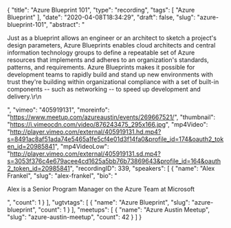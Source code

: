 {
  "title": "Azure Blueprint 101",
  "type": "recording",
  "tags": [
    "Azure Blueprint"
  ],
  "date": "2020-04-08T18:34:29",
  "draft": false,
  "slug": "azure-blueprint-101",
  "abstract": "<p>Just as a blueprint allows an engineer or an architect to sketch a project's design parameters, Azure Blueprints enables cloud architects and central information technology groups to define a repeatable set of Azure resources that implements and adheres to an organization's standards, patterns, and requirements. Azure Blueprints makes it possible for development teams to rapidly build and stand up new environments with trust they're building within organizational compliance with a set of built-in components -- such as networking -- to speed up development and delivery.\r\n</p>",
  "vimeo": "405919131",
  "moreinfo": "https://www.meetup.com/azureaustin/events/269667521/",
  "thumbnail": "https://i.vimeocdn.com/video/876243475_295x166.jpg",
  "mp4Video": "http://player.vimeo.com/external/405919131.hd.mp4?s=8491ac8af51ada74e5465a1fe5cf4e01d3f14fa0&profile_id=174&oauth2_token_id=20985841",
  "mp4VideoLow": "http://player.vimeo.com/external/405919131.sd.mp4?s=3053f376c4e679acee4cd1625a5bb76b73869643&profile_id=164&oauth2_token_id=20985841",
  "recordingID": 339,
  "speakers": [
    {
      "name": "Alex Frankel",
      "slug": "alex-frankel",
      "bio": "<p>Alex is a Senior Program Manager on the Azure Team at Microsoft</p>",
      "count": 1
    }
  ],
  "ugtvtags": [
    {
      "name": "Azure Blueprint",
      "slug": "azure-blueprint",
      "count": 1
    }
  ],
  "meetups": [
    {
      "name": "Azure Austin Meetup",
      "slug": "azure-austin-meetup",
      "count": 42
    }
  ]
}